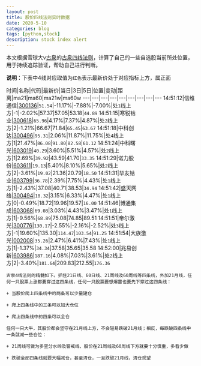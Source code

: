 ```yaml
---
layout: post
title: 股价四线法则实时数据
date: 2020-5-10
categories: blog
tags: [python,stock]
description: stock index alert
---
```



本文根据雪球大v[古泉](https://xueqiu.com/u/7148646888)的[古泉四线法则](https://xueqiu.com/7148646888/130498192)，计算了自己的一些自选股当前所处位置，用于持续追踪验证，帮助自己进行判断。

**说明**：下表中4线对应取值为`红色`表示最新价处于对应指标上方，属正面

时间|名称|代码|最新价|当日|3日|5日|位置|变动|距离|ma21|ma60|ma21w|ma60w
---|---|---|---|---|---|---|---|---
14:51:12|信维通信|[300136](https://xueqiu.com/S/SZ300136)|`51.54`|-11.17%|-7.88%|-7.00%|处`1`线上方|-1|-2.02%|57.37|57.05|53.18|`44.89`
14:51:15|寒锐钴业|[300618](https://xueqiu.com/S/SZ300618)|`65.96`|4.17%|7.37%|4.87%|处`2`线上方|2|-1.21%|66.67|71.84|`65.45`|`63.67`
14:51:18|中科创达|[300496](https://xueqiu.com/S/SZ300496)|`95.31`|2.06%|11.87%|11.75%|处`4`线上方|1|21.47%|`86.08`|`91.80`|`82.58`|`61.12`
14:51:24|中科曙光|[603019](https://xueqiu.com/S/SH603019)|`40.29`|3.60%|5.51%|4.57%|处`2`线上方|1|2.69%|`39.92`|43.59|41.70|`33.35`
14:51:29|诺力股份|[603611](https://xueqiu.com/S/SH603611)|`19.13`|5.40%|8.10%|5.65%|处`2`线上方|2|-3.61%|`19.02`|21.36|20.79|`18.50`
14:51:31|华友钴业|[603799](https://xueqiu.com/S/SH603799)|`36.78`|2.39%|7.75%|4.43%|处`1`线上方|1|-2.43%|37.08|40.71|38.53|`34.94`
14:51:42|盛天网络|[300494](https://xueqiu.com/S/SZ300494)|`18.32`|3.15%|6.33%|4.47%|处`1`线上方|0|-0.49%|18.72|19.96|19.57|`16.00`
14:51:46|博通集成|[603068](https://xueqiu.com/S/SH603068)|`69.08`|3.03%|4.43%|3.47%|处`1`线上方|1|-9.56%|`68.89`|75.08|74.85|89.51
14:51:51|帝尔激光|[300776](https://xueqiu.com/S/SZ300776)|`130.17`|-2.55%|-2.16%|-2.52%|处`3`线上方|-1|19.60%|135.30|`114.47`|`103.54`|`91.25`
14:51:54|大族激光|[002008](https://xueqiu.com/S/SZ002008)|`35.26`|2.47%|6.41%|7.43%|处`1`线上方|1|-1.37%|`34.34`|37.58|35.65|35.58
14:52:00|兆易创新|[603986](https://xueqiu.com/S/SH603986)|`187.16`|4.08%|7.03%|3.61%|处`2`线上方|2|-3.40%|`181.64`|209.83|212.55|`176.36`

```
古泉4线法则的精髓如下。抓住21日线、60日线、21周线及60周线等四条线，外加21月线，任何一只股票上涨都要穿过这四条线，任何一只股票要想爆雷也要先下穿过这四条线：

+ 当股价爬上四条线中的两条可以少量建仓

+ 爬上四条线中的三条可以加大仓位

+ 爬上四条线中的四条可以全仓

任何一只大牛，其股价都会坚守在21月线上方，不会轻易跌破21月线；相反，每跌破四条线中一条就减一些仓位：

+ 21周线可做为多空分水岭及警戒线，股价在21周线及60周线下方就要十分慎重，多看少做

+ 跌破全部四条线就要大幅减仓，甚至清仓，一旦跌破21月线，清仓观望
```